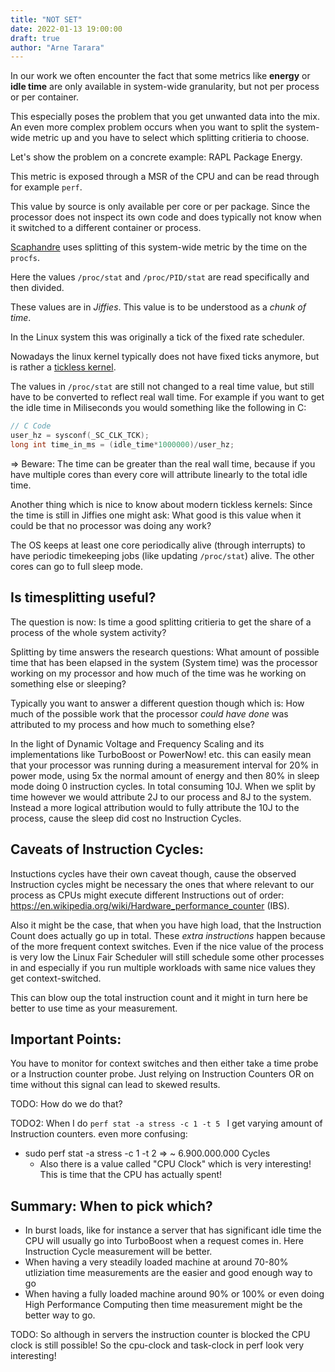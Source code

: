 ```yaml
---
title: "NOT SET"
date: 2022-01-13 19:00:00
draft: true
author: "Arne Tarara"
---
```




In our work we often encounter the fact that some metrics like **energy** or  **idle time** are only
available in system-wide granularity, but not per process or per container.

This especially poses the problem that you get unwanted data into the mix. An even more complex problem occurs
when you want to split the system-wide metric up and you have to select which splitting critieria to choose.

Let's show the problem on a concrete example: RAPL Package Energy.

This metric is exposed through a MSR of the CPU and can be read through for example `perf`.

This value by source is only available per core or per package. Since the processor does not inspect its own
code and does typically not know when it switched to a different container or process.

[Scaphandre](https://github.com/hubblo-org/scaphandre) uses splitting of this system-wide metric by the time on the `procfs`.

Here the values `/proc/stat` and `/proc/PID/stat` are read specifically and then divided.

These values are in *Jiffies*. This value is to be understood as a *chunk of time*.

In the Linux system this was originally a tick of the fixed rate scheduler. 

Nowadays the linux kernel typically does not have fixed ticks anymore, but is rather a [tickless kernel](https://blog.fpmurphy.com/2012/09/tickless-linux-kernels.html).

The values in `/proc/stat` are still not changed to a real time value, but still have to be converted to reflect 
real wall time.
For example if you want to get the idle time in Miliseconds you would something like the following in C:
```C
// C Code
user_hz = sysconf(_SC_CLK_TCK);
long int time_in_ms = (idle_time*1000000)/user_hz;
```
=> Beware: The time can be greater than the real wall time, because if you have multiple cores than every core will attribute
linearly to the total idle time.

Another thing which is nice to know about modern tickless kernels: Since the time is still in Jiffies one might ask: What good 
is this value when it could be that no processor was doing any work?

The OS keeps at least one core periodically alive (through interrupts) to have periodic timekeeping jobs (like updating `/proc/stat`) alive.
The other cores can go to full sleep mode.

## Is timesplitting useful?
The question is now: Is time a good splitting critieria to get the share of a process of the whole system activity?

Splitting by time answers the research questions: What amount of possible time that has been elapsed in the system (System time)
was the processor working on my processor and how much of the time was he working on something else or sleeping?

Typically you want to answer a different question though which is: How much of the possible work that the processor *could have done*
was attributed to my process and how much to something else?

In the light of Dynamic Voltage and Frequency Scaling and its implementations like TurboBoost or PowerNow! etc.
this can easily mean that your processor was running during a measurement interval for 20% in power mode, using 5x the normal amount of energy
and then 80% in sleep mode doing 0 instruction cycles. In total consuming 10J.
When we split by time however we would attribute 2J to our process and 8J to the system. Instead a more logical attribution would to fully
attribute the 10J to the process, cause the sleep did cost no Instruction Cycles.



## Caveats of Instruction Cycles:

Instuctions cycles have their own caveat though, cause the observed Instruction cycles might be necessary the ones that where relevant to our process as CPUs might execute different Instructions out of order: https://en.wikipedia.org/wiki/Hardware_performance_counter (IBS).

Also it might be the case, that when you have high load, that the Instruction Count does actually go up in total.
These *extra instructions* happen because of the more frequent context switches. 
Even if the nice value of the process is very low the Linux Fair Scheduler will still schedule some other processes 
in and especially if you run multiple workloads with same nice values they get context-switched.

This can blow oup the total instruction count and it might in turn here be better to use time as your measurement.

## Important Points:
You have to monitor for context switches and then either take a time probe or a Instruction counter probe.
Just relying on Instruction Counters OR on time without this signal can lead to skewed results.

TODO: How do we do that?

TODO2: When I do `perf stat -a stress -c 1 -t 5 ` I get varying amount of Instruction counters.
even more confusing: 
- sudo perf stat -a stress -c 1 -t 2 => ~ 6.900.000.000 Cycles 
    + Also there is a value called "CPU Clock" which is very interesting! This is time that the CPU has actually spent!

## Summary: When to pick which?
- In burst loads, like for instance a server that has significant idle time the CPU will usually go into TurboBoost
  when a request comes in. Here Instruction Cycle measurement will be better.
- When having a very steadily loaded machine at around 70-80% utliziation time measurements are the easier and good enough way to go
- When having a fully loaded machine around 90% or 100% or even doing High Performance Computing then time measurement might be the better way to go.

TODO: So although in servers the instruction counter is blocked the CPU clock is still possible!
So the cpu-clock and task-clock in perf look very interesting!    

